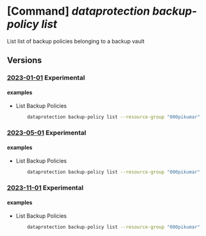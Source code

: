 # [Command] _dataprotection backup-policy list_

List list of backup policies belonging to a backup vault

## Versions

### [2023-01-01](/Resources/mgmt-plane/L3N1YnNjcmlwdGlvbnMve30vcmVzb3VyY2Vncm91cHMve30vcHJvdmlkZXJzL21pY3Jvc29mdC5kYXRhcHJvdGVjdGlvbi9iYWNrdXB2YXVsdHMve30vYmFja3VwcG9saWNpZXM=/2023-01-01.xml) **Experimental**

<!-- mgmt-plane /subscriptions/{}/resourcegroups/{}/providers/microsoft.dataprotection/backupvaults/{}/backuppolicies 2023-01-01 -->

#### examples

- List Backup Policies
    ```bash
        dataprotection backup-policy list --resource-group "000pikumar" --vault-name "PrivatePreviewVault"
    ```

### [2023-05-01](/Resources/mgmt-plane/L3N1YnNjcmlwdGlvbnMve30vcmVzb3VyY2Vncm91cHMve30vcHJvdmlkZXJzL21pY3Jvc29mdC5kYXRhcHJvdGVjdGlvbi9iYWNrdXB2YXVsdHMve30vYmFja3VwcG9saWNpZXM=/2023-05-01.xml) **Experimental**

<!-- mgmt-plane /subscriptions/{}/resourcegroups/{}/providers/microsoft.dataprotection/backupvaults/{}/backuppolicies 2023-05-01 -->

#### examples

- List Backup Policies
    ```bash
        dataprotection backup-policy list --resource-group "000pikumar" --vault-name "PrivatePreviewVault"
    ```

### [2023-11-01](/Resources/mgmt-plane/L3N1YnNjcmlwdGlvbnMve30vcmVzb3VyY2Vncm91cHMve30vcHJvdmlkZXJzL21pY3Jvc29mdC5kYXRhcHJvdGVjdGlvbi9iYWNrdXB2YXVsdHMve30vYmFja3VwcG9saWNpZXM=/2023-11-01.xml) **Experimental**

<!-- mgmt-plane /subscriptions/{}/resourcegroups/{}/providers/microsoft.dataprotection/backupvaults/{}/backuppolicies 2023-11-01 -->

#### examples

- List Backup Policies
    ```bash
        dataprotection backup-policy list --resource-group "000pikumar" --vault-name "PrivatePreviewVault"
    ```
